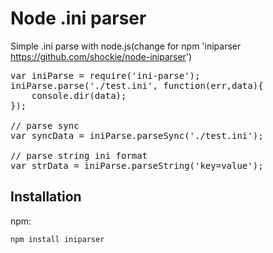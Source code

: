 # Node .ini parser

Simple .ini parse with node.js(change for npm 'iniparser https://github.com/shockie/node-iniparser')

<pre>
var iniParse = require('ini-parse');
iniParse.parse('./test.ini', function(err,data){
	console.dir(data);
});

// parse sync 
var syncData = iniParse.parseSync('./test.ini');

// parse string ini format
var strData = iniParse.parseString('key=value');
</pre>

## Installation
npm:

`npm install iniparser`
